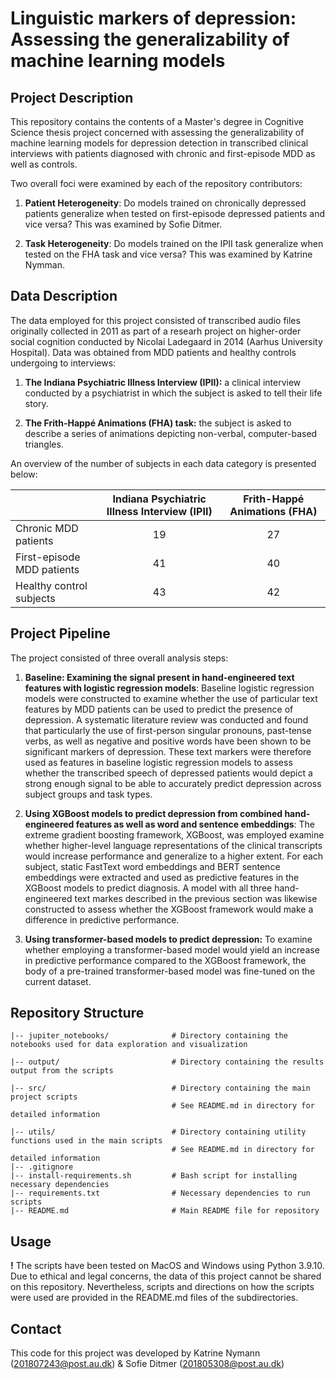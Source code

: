 # Linguistic markers of depression: Assessing the generalizability of machine learning models

## Project Description
This repository contains the contents of a Master's degree in Cognitive Science thesis project concerned with assessing the generalizability of machine learning models for depression detection in transcribed clinical interviews with patients diagnosed with chronic and first-episode MDD as well as controls.

Two overall foci were examined by each of the repository contributors:

1. **Patient Heterogeneity**: Do models trained on chronically depressed patients generalize when tested on first-episode depressed patients and vice versa? This was examined by Sofie Ditmer.

2. **Task Heterogeneity**: Do models trained on the IPII task generalize when tested on the FHA task and vice versa? This was examined by Katrine Nymman.

## Data Description
The data employed for this project consisted of transcribed audio files originally collected in 2011 as part of a researh project on higher-order social cognition conducted by Nicolai Ladegaard in 2014 (Aarhus University Hospital). Data was obtained from MDD patients and healthy controls undergoing to interviews:

1. **The Indiana Psychiatric Illness Interview (IPII):** a clinical interview conducted by a psychiatrist in which the subject is asked to tell their life story. 

2. **The Frith-Happé Animations (FHA) task:** the subject is asked to describe a series of animations depicting non-verbal, computer-based triangles. 

An overview of the number of subjects in each data category is presented below:

|   | Indiana Psychiatric Illness Interview (IPII) | Frith-Happé Animations (FHA) |  
| ------------- | :-------------: | :-------------: |
| Chronic MDD patients  | 19  | 27 |
| First-episode MDD patients  | 41  | 40 |
| Healthy control subjects | 43 | 42

## Project Pipeline
 The project consisted of three overall analysis steps:

1. **Baseline: Examining the signal present in hand-engineered text features with logistic regression models**: Baseline logistic regression models were constructed to examine whether the use of particular text features by MDD patients can be used to predict the presence of depression. A systematic literature review was conducted and found that particularly the use of first-person singular pronouns, past-tense verbs, as well as negative and positive words have been shown to be significant markers of depression. These text markers were therefore used as features in baseline logistic regression models to assess whether the transcribed speech of depressed patients would depict a strong enough signal to be able to accurately predict depression across subject groups and task types.

2. **Using XGBoost models to predict depression from combined hand-engineered features as well as word and sentence embeddings**: The extreme gradient boosting framework, XGBoost, was employed examine whether higher-level language representations of the clinical transcripts would increase performance and generalize to a higher extent. For each subject, static FastText word embeddings and BERT sentence embeddings were extracted and used as predictive features in the XGBoost models to predict diagnosis. A model with all three hand-engineered text markes described in the previous section was likewise constructed to assess whether the XGBoost framework would make a difference in predictive performance.

3. **Using transformer-based models to predict depression:** To examine whether employing a transformer-based model would yield an increase in predictive performance compared to the XGBoost framework, the body of a pre-trained transformer-based model was fine-tuned on the current dataset.

## Repository Structure
```
|-- jupiter_notebooks/              # Directory containing the notebooks used for data exploration and visualization                                   

|-- output/                         # Directory containing the results output from the scripts

|-- src/                            # Directory containing the main project scripts
                                    # See README.md in directory for detailed information

|-- utils/                          # Directory containing utility functions used in the main scripts
                                    # See README.md in directory for detailed information
|-- .gitignore                                      
|-- install-requirements.sh         # Bash script for installing necessary dependencies
|-- requirements.txt                # Necessary dependencies to run scripts
|-- README.md                       # Main README file for repository
```

## Usage
**!** The scripts have been tested on MacOS and Windows using Python 3.9.10.
Due to ethical and legal concerns, the data of this project cannot be shared on this repository. Nevertheless, scripts and directions on how the scripts were used are provided in the README.md files of the subdirectories. 

## Contact
This code for this project was developed by Katrine Nymann (201807243@post.au.dk) & Sofie Ditmer (201805308@post.au.dk)